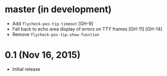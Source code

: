 master (in development)
=======================

- Add `flycheck-pos-tip-timeout` [GH-9]
- Fall back to echo area display of errors on TTY frames [GH-11] [GH-14]
- Remove `flycheck-pos-tip-show-function`

0.1 (Nov 16, 2015)
==================

- Initial release
